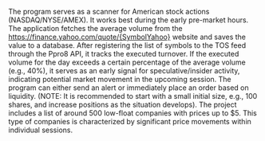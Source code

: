 The program serves as a scanner for American stock actions (NASDAQ/NYSE/AMEX). It works best during the early pre-market hours. The application fetches the average volume from the https://finance.yahoo.com/quote/{SymbolYahoo} website and saves the value to a database. After registering the list of symbols to the TOS feed through the Ppro8 API, it tracks the executed turnover. If the executed volume for the day exceeds a certain percentage of the average volume (e.g., 40%), it serves as an early signal for speculative/insider activity, indicating potential market movement in the upcoming session. The program can either send an alert or immediately place an order based on liquidity. (NOTE: It is recommended to start with a small initial size, e.g., 100 shares, and increase positions as the situation develops). The project includes a list of around 500 low-float companies with prices up to $5. This type of companies is characterized by significant price movements within individual sessions.
